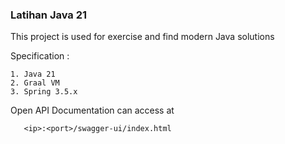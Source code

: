 ### Latihan Java 21

This project is used for exercise and find modern Java solutions

Specification :

    1. Java 21
    2. Graal VM
    3. Spring 3.5.x

Open API Documentation can access at 

```
   <ip>:<port>/swagger-ui/index.html
```